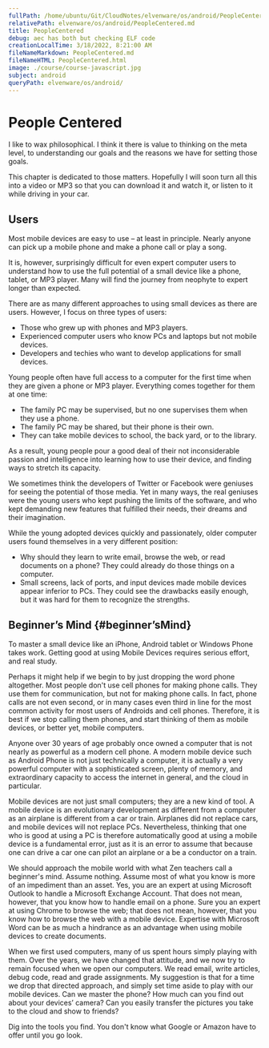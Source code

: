 ```yaml
---
fullPath: /home/ubuntu/Git/CloudNotes/elvenware/os/android/PeopleCentered.md
relativePath: elvenware/os/android/PeopleCentered.md
title: PeopleCentered
debug: aec has both but checking ELF code
creationLocalTime: 3/18/2022, 8:21:00 AM
fileNameMarkdown: PeopleCentered.md
fileNameHTML: PeopleCentered.html
image: ./course/course-javascript.jpg
subject: android
queryPath: elvenware/os/android/
---
```


<!-- toc -->
<!-- tocstop -->

People Centered
===============

I like to wax philosophical. I think it there is value to thinking on the
meta level, to understanding our goals and the reasons we have for setting
those goals. 

This chapter is dedicated to those matters. Hopefully I will soon turn all 
this into a video or MP3 so that you can download it and watch it, or listen 
to it while driving in your car.

Users
-----

Most mobile devices are easy to use – at least in principle. Nearly
anyone can pick up a mobile phone and make a phone call or play a song.

It is, however, surprisingly difficult for even expert computer users to
understand how to use the full potential of a small device like a phone,
tablet, or MP3 player. Many will find the journey from neophyte to
expert longer than expected.

There are as many different approaches to using small devices as there
are users. However, I focus on three types of users:

-   Those who grew up with phones and MP3 players.
-   Experienced computer users who know PCs and laptops but not mobile
    devices.
-   Developers and techies who want to develop applications for small
    devices.

Young people often have full access to a computer for the first time
when they are given a phone or MP3 player. Everything comes together for
them at one time:

-   The family PC may be supervised, but no one supervises them when
    they use a phone.
-   The family PC may be shared, but their phone is their own.
-   They can take mobile devices to school, the back yard, or to the
    library.

As a result, young people pour a good deal of their not inconsiderable
passion and intelligence into learning how to use their device, and
finding ways to stretch its capacity.

We sometimes think the developers of Twitter or Facebook were geniuses
for seeing the potential of those media. Yet in many ways, the real
geniuses were the young users who kept pushing the limits of the
software, and who kept demanding new features that fulfilled their
needs, their dreams and their imagination.

While the young adopted devices quickly and passionately, older computer
users found themselves in a very different position:

-   Why should they learn to write email, browse the web, or read
    documents on a phone? They could already do those things on a
    computer.
-   Small screens, lack of ports, and input devices made mobile devices
    appear inferior to PCs. They could see the drawbacks easily enough,
    but it was hard for them to recognize the strengths.

Beginner’s Mind {#beginner’sMind}
---------------

To master a small device like an iPhone, Android tablet or Windows Phone
takes work. Getting good at using Mobile Devices requires serious
effort, and real study.

Perhaps it might help if we begin to by just dropping the word phone
altogether. Most people don't use cell phones for making phone calls.
They use them for communication, but not for making phone calls. In
fact, phone calls are not even second, or in many cases even third in
line for the most common activity for most users of Androids and cell
phones. Therefore, it is best if we stop calling them phones, and start
thinking of them as mobile devices, or better yet, mobile computers.

Anyone over 30 years of age probably once owned a computer that is not
nearly as powerful as a modern cell phone. A modern mobile device such
as Android Phone is not just technically a computer, it is actually a
very powerful computer with a sophisticated screen, plenty of memory,
and extraordinary capacity to access the internet in general, and the
cloud in particular.

Mobile devices are not just small computers; they are a new kind of
tool. A mobile device is an evolutionary development as different from a
computer as an airplane is different from a car or train. Airplanes did
not replace cars, and mobile devices will not replace PCs. Nevertheless,
thinking that one who is good at using a PC is therefore automatically
good at using a mobile device is a fundamental error, just as it is an
error to assume that because one can drive a car one can pilot an
airplane or a be a conductor on a train.

We should approach the mobile world with what Zen teachers call a
beginner's mind. Assume nothing. Assume most of what you know is more of
an impediment than an asset. Yes, you are an expert at using Microsoft
Outlook to handle a Microsoft Exchange Account. That does not mean,
however, that you know how to handle email on a phone. Sure you an
expert at using Chrome to browse the web; that does not mean, however,
that you know how to browse the web with a mobile device. Expertise with
Microsoft Word can be as much a hindrance as an advantage when using
mobile devices to create documents.

When we first used computers, many of us spent hours simply playing with
them. Over the years, we have changed that attitude, and we now try to
remain focused when we open our computers. We read email, write
articles, debug code, read and grade assignments. My suggestion is that
for a time we drop that directed approach, and simply set time aside to
play with our mobile devices. Can we master the phone? How much can you
find out about your devices’ camera? Can you easily transfer the
pictures you take to the cloud and show to friends?

Dig into the tools you find. You don't know what Google or Amazon have
to offer until you go look.
